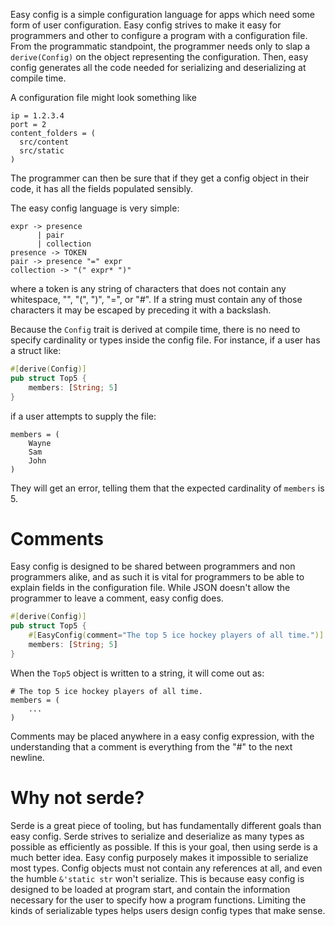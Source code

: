 Easy config is a simple configuration language for apps which need some form of user configuration. Easy config strives to make it easy for programmers and other to configure a program with a configuration file. From the programmatic standpoint, the programmer needs only to slap a `derive(Config)` on the object representing the configuration. Then, easy config generates all the code needed for serializing and deserializing at compile time.

A configuration file might look something like
```
ip = 1.2.3.4
port = 2
content_folders = (
  src/content
  src/static
)
```

The programmer can then be sure that if they get a config object in their code, it has all the fields populated sensibly. 

The easy config language is very simple:
```
expr -> presence
      | pair
      | collection
presence -> TOKEN
pair -> presence "=" expr
collection -> "(" expr* ")" 
```
where a token is any string of characters that does not contain any whitespace, "\", "(", ")", "=", or "#". If a string must contain any of those characters it may be escaped by preceding it with a backslash. 

Because the `Config` trait is derived at compile time, there is no need to specify cardinality or types inside the config file. For instance, if a user has a struct like:
```rust
#[derive(Config)]
pub struct Top5 {
	members: [String; 5]
}
```

if a user attempts to supply the file:
```
members = (
	Wayne
	Sam
	John
)
```
They will get an error, telling them that the expected cardinality of `members` is 5.

# Comments
Easy config is designed to be shared between programmers and non programmers alike, and as such it is vital for programmers to be able to explain fields in the configuration file. While JSON doesn't allow the programmer to leave a comment, easy config does.
```rust
#[derive(Config)]
pub struct Top5 {
	#[EasyConfig(comment="The top 5 ice hockey players of all time.")]
	members: [String; 5]
}
```

When the `Top5` object is written to a string, it will come out as:
```
# The top 5 ice hockey players of all time.
members = (
	...
)
```

Comments may be placed anywhere in a easy config expression, with the understanding that a comment is everything from the "#" to the next newline.

# Why not serde?
Serde is a great piece of tooling, but has fundamentally different goals than easy config. Serde strives to serialize and deserialize as many types as possible as efficiently as possible. If this is your goal, then using serde is a much better idea. Easy config purposely makes it impossible to serialize most types. Config objects must not contain any references at all, and even the humble `&'static str` won't serialize. This is because easy config is designed to be loaded at program start, and contain the information necessary for the user to specify how a program functions. Limiting the kinds of serializable types helps users design config types that make sense.
